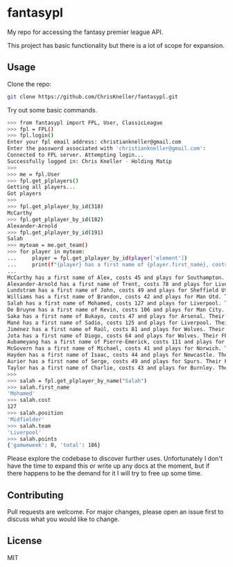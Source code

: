 # fantasypl
My repo for accessing the fantasy premier league API.

This project has basic functionality but there is a lot of scope for expansion.

## Usage

Clone the repo:
```bash
git clone https://github.com/ChrisKneller/fantasypl.git
```

Try out some basic commands.

```bash
>>> from fantasypl import FPL, User, ClassicLeague 
>>> fpl = FPL()
>>> fpl.login()
Enter your fpl email address: christiankneller@gmail.com
Enter the password associated with 'christiankneller@gmail.com': 
Connected to FPL server. Attempting login...
Successfully logged in: Chris Kneller - Holding Matip
>>>
>>> me = fpl.User
>>> fpl.get_plplayers()
Getting all players...
Got players
>>>
>>> fpl.get_plplayer_by_id(318)  
McCarthy
>>> fpl.get_plplayer_by_id(182) 
Alexander-Arnold
>>> fpl.get_plplayer_by_id(191) 
Salah
>>> myteam = me.get_team()
>>> for player in myteam:
...     player = fpl.get_plplayer_by_id(player['element'])
...     print(f"{player} has a first name of {player.first_name}, costs {player.cost} and plays for {player.team}. Their FPL position is {player.position}")
... 
McCarthy has a first name of Alex, costs 45 and plays for Southampton. Their FPL position is Goalkeeper
Alexander-Arnold has a first name of Trent, costs 78 and plays for Liverpool. Their FPL position is Defender
Lundstram has a first name of John, costs 49 and plays for Sheffield Utd. Their FPL position is Defender
Williams has a first name of Brandon, costs 42 and plays for Man Utd. Their FPL position is Defender
Salah has a first name of Mohamed, costs 127 and plays for Liverpool. Their FPL position is Midfielder
De Bruyne has a first name of Kevin, costs 106 and plays for Man City. Their FPL position is Midfielder
Saka has a first name of Bukayo, costs 47 and plays for Arsenal. Their FPL position is Midfielder
Mané has a first name of Sadio, costs 125 and plays for Liverpool. Their FPL position is Midfielder
Jiménez has a first name of Raúl, costs 81 and plays for Wolves. Their FPL position is Forward
Jota has a first name of Diogo, costs 64 and plays for Wolves. Their FPL position is Forward
Aubameyang has a first name of Pierre-Emerick, costs 111 and plays for Arsenal. Their FPL position is Forward
McGovern has a first name of Michael, costs 41 and plays for Norwich. Their FPL position is Goalkeeper
Hayden has a first name of Isaac, costs 44 and plays for Newcastle. Their FPL position is Midfielder
Aurier has a first name of Serge, costs 49 and plays for Spurs. Their FPL position is Defender
Taylor has a first name of Charlie, costs 43 and plays for Burnley. Their FPL position is Defender
>>>
>>> salah = fpl.get_plplayer_by_name("Salah") 
>>> salah.first_name 
'Mohamed'
>>> salah.cost 
127
>>> salah.position 
'Midfielder'
>>> salah.team    
'Liverpool'
>>> salah.points
{'gamweweek': 0, 'total': 186}
```

Please explore the codebase to discover further uses. Unfortunately I don't have the time to expand this or write up any docs at the moment, but if there happens to be the demand for it I will try to free up some time.

## Contributing

Pull requests are welcome. For major changes, please open an issue first to discuss what you would like to change.

## License

MIT
